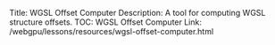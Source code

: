 Title: WGSL Offset Computer
Description: A tool for computing WGSL structure offsets.
TOC: WGSL Offset Computer
Link: /webgpu/lessons/resources/wgsl-offset-computer.html
